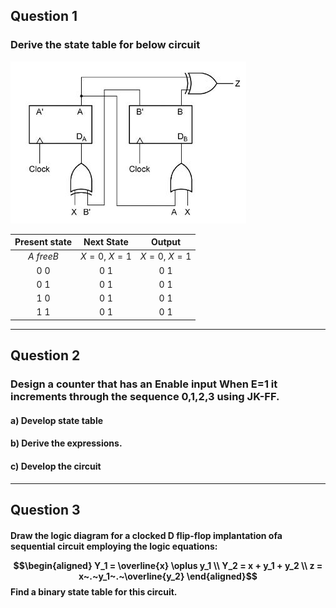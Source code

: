 ## Question 1
### Derive the state table for below circuit

<img src="q1.shadow.jpg">

| Present state | Next State  |   Output    |
| :-----------: | :---------: | :---------: |
|     $A~freeB$     | $X=0, ~X=1$ | $X=0, ~X=1$ |
|     $0~0$     |    $0~1$    |    $0~1$    |
|     $0~1$     |    $0~1$    |    $0~1$    |
|     $1~0$     |    $0~1$    |    $0~1$    |
|     $1~1$     |    $0~1$    |    $0~1$    |

---

## Question 2
### Design a counter that has an Enable input When E=1 it increments through the sequence 0,1,2,3 using JK-FF.

#### a) Develop state table
#### b) Derive the expressions.
#### c) Develop the circuit


---

## Question 3
<h4>
Draw the logic diagram for a clocked D flip-flop implantation ofa sequential circuit employing the logic equations:

$$\begin{aligned}
    Y_1 = \overline{x} \oplus y_1
    \\ Y_2 = x + y_1 + y_2
    \\ z = x~.~y_1~.~\overline{y_2}
\end{aligned}$$
Find a binary state table for this circuit.
</h4>
